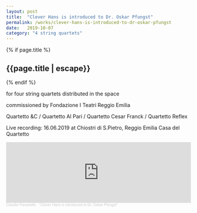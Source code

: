 ```yaml
---
layout: post
title:  "Clever Hans is introduced to Dr. Oskar Pfungst"
permalink: /works/clever-hans-is-introduced-to-dr-oskar-pfungst
date:   2019-10-07
category: "4 string quartets"
---
```

{% if page.title %}
<h2>{{page.title | escape}}</h2>
{% endif %}

for four string quartets distributed in the space

commissioned by Fondazione I Teatri Reggio Emilia

Quartetto &C / Quartetto Al Pari / Quartetto Cesar Franck / Quartetto Reflex

Live recording: 16.06.2019 at Chiostri di S.Pietro, Reggio Emilia
Casa del Quartetto

<iframe width="100%" height="166" scrolling="no" frameborder="no" allow="autoplay" src="https://w.soundcloud.com/player/?url=https%3A//api.soundcloud.com/tracks/709637950&color=%23ff5500&auto_play=false&hide_related=false&show_comments=true&show_user=true&show_reposts=false&show_teaser=true"></iframe><div style="font-size: 10px; color: #cccccc;line-break: anywhere;word-break: normal;overflow: hidden;white-space: nowrap;text-overflow: ellipsis; font-family: Interstate,Lucida Grande,Lucida Sans Unicode,Lucida Sans,Garuda,Verdana,Tahoma,sans-serif;font-weight: 100;"><a href="https://soundcloud.com/claudiopanariello" title="Claudio Panariello" target="_blank" style="color: #cccccc; text-decoration: none;">Claudio Panariello</a> · <a href="https://soundcloud.com/claudiopanariello/clever-hans-is-introduced-to-dr-oskar-pfungst" title="&quot;Clever Hans is introduced to Dr. Oskar Pfungst&quot;" target="_blank" style="color: #cccccc; text-decoration: none;">&quot;Clever Hans is introduced to Dr. Oskar Pfungst&quot;</a></div>